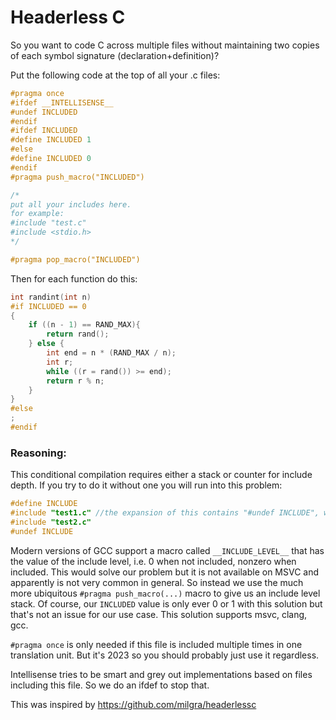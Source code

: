 # Headerless C
So you want to code C across multiple files without maintaining two copies of each symbol signature (declaration+definition)?

Put the following code at the top of all your .c files:
```c
#pragma once
#ifdef __INTELLISENSE__
#undef INCLUDED
#endif
#ifdef INCLUDED
#define INCLUDED 1
#else
#define INCLUDED 0
#endif
#pragma push_macro("INCLUDED")

/*
put all your includes here.
for example:
#include "test.c"
#include <stdio.h>
*/

#pragma pop_macro("INCLUDED")
```

Then for each function do this:
```c
int randint(int n)
#if INCLUDED == 0
{
    if ((n - 1) == RAND_MAX){
        return rand();
    } else {
        int end = n * (RAND_MAX / n);
        int r;
        while ((r = rand()) >= end);
        return r % n;
    }
}
#else
;
#endif
```

### Reasoning:
This conditional compilation requires either a stack or counter for include depth.
If you try to do it without one you will run into this problem:
```c
#define INCLUDE
#include "test1.c" //the expansion of this contains "#undef INCLUDE", which causes test2.c to be included with implementations
#include "test2.c"
#undef INCLUDE
```

Modern versions of GCC support a macro called `__INCLUDE_LEVEL__` that has the value of the include level, i.e. 0 when not included, nonzero when included. This would solve our problem but it is not available on MSVC and apparently is not very common in general. So instead we use the much more ubiquitous `#pragma push_macro(...)` macro to give us an include level stack. Of course, our `INCLUDED` value is only ever 0 or 1 with this solution but that's not an issue for our use case. This solution supports msvc, clang, gcc.

`#pragma once` is only needed if this file is included multiple times in one translation unit. But it's 2023 so you should probably just use it regardless.

Intellisense tries to be smart and grey out implementations based on files including this file. So we do an ifdef to stop that.

This was inspired by https://github.com/milgra/headerlessc
